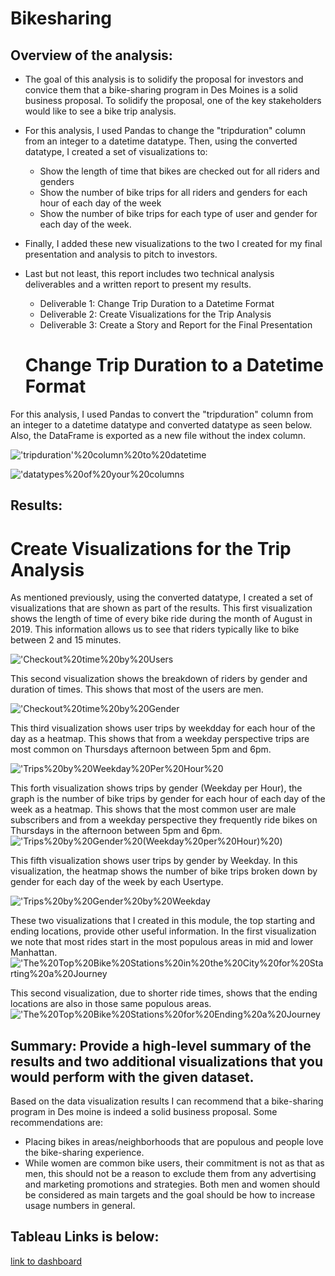 # Bikesharing

## Overview of the analysis:

* The goal of this analysis is to solidify the proposal for investors and convice them that a bike-sharing program in Des Moines is a solid business proposal. To solidify the proposal, one of the key stakeholders would like to see a bike trip analysis.

* For this analysis, I used Pandas to change the "tripduration" column from an integer to a datetime datatype. Then, using the converted datatype, I created a set of visualizations to:
  - Show the length of time that bikes are checked out for all riders and genders
  - Show the number of bike trips for all riders and genders for each hour of each day of the week
  - Show the number of bike trips for each type of user and gender for each day of the week.

* Finally, I added these new visualizations to the two I created for my final presentation and analysis to pitch to investors.

* Last but not least, this report includes two technical analysis deliverables and a written report to present my results. 
  - Deliverable 1: Change Trip Duration to a Datetime Format
  - Deliverable 2: Create Visualizations for the Trip Analysis
  - Deliverable 3: Create a Story and Report for the Final Presentation

  # Change Trip Duration to a Datetime Format

For this analysis, I used Pandas to convert the "tripduration" column from an integer to a datetime datatype and converted datatype as seen below. Also, the DataFrame is exported as a new file without the index column.

!['tripduration'%20column%20to%20datetime](https://github.com/cbrito3/bikesharing/blob/main/Visualization/'tripduration'%20column%20to%20datetime.png)

!['datatypes%20of%20your%20columns](https://github.com/cbrito3/bikesharing/blob/main/Visualization/datatypes%20of%20your%20columns.png)


## Results: 
  # Create Visualizations for the Trip Analysis
As mentioned previously, using the converted datatype, I created a set of visualizations that are shown as part of the results. This first visualization shows the length of time of every bike ride during the month of August in 2019. This information allows us to see that riders typically like to bike between 2 and 15 minutes.

!['Checkout%20time%20by%20Users](https://github.com/cbrito3/bikesharing/blob/main/Visualization/Checkout%20time%20by%20Users.png)

This second visualization shows the breakdown of riders by gender and duration of times. This shows that most of the users are men.

!['Checkout%20time%20by%20Gender](https://github.com/cbrito3/bikesharing/blob/main/Visualization/Checkout%20time%20by%20Gender.png)

This third visualization shows user trips by weekdday for each hour of the day as a heatmap. This shows that from a weekday perspective trips are most common on Thursdays afternoon between 5pm and 6pm.  

!['Trips%20by%20Weekday%20Per%20Hour%20](https://github.com/cbrito3/bikesharing/blob/main/Visualization/Trips%20by%20Weekday%20Per%20Hour%20.png)

This forth visualization shows trips by gender (Weekday per Hour), the graph is the number of bike trips by gender for each hour of each day of the week as a heatmap. This shows that the most common user are male subscribers and from a weekday perspective they frequently ride bikes on Thursdays in the afternoon between 5pm and 6pm. 
!['Trips%20by%20Gender%20(Weekday%20per%20Hour)%20](https://github.com/cbrito3/bikesharing/blob/main/Visualization/Trips%20by%20Gender%20(Weekday%20per%20Hour)%20.png))

This fifth visualization shows user trips by gender by Weekday. In this visualization, the heatmap  shows the number of bike trips broken down by gender for each day of the week by each Usertype. 

!['Trips%20by%20Gender%20by%20Weekday](https://github.com/cbrito3/bikesharing/blob/main/Visualization/Trips%20by%20Gender%20by%20Weekday.png)

These two visualizations that I created in this module, the top starting and ending locations, provide other useful information. 
In the first visualization we note that  most rides start in the most populous areas in mid and lower Manhattan. 
!['The%20Top%20Bike%20Stations%20in%20the%20City%20for%20Starting%20a%20Journey](https://github.com/cbrito3/bikesharing/blob/main/Visualization/The%20Top%20Bike%20Stations%20in%20the%20City%20for%20Starting%20a%20Journey.png)

This second visualization, due to shorter ride times, shows that the ending locations are also in those same populous areas.
!['The%20Top%20Bike%20Stations%20for%20Ending%20a%20Journey](https://github.com/cbrito3/bikesharing/blob/main/Visualization/The%20Top%20Bike%20Stations%20for%20Ending%20a%20Journey.png)

## Summary: Provide a high-level summary of the results and two additional visualizations that you would perform with the given dataset.

Based on the data visualization results I can recommend that a bike-sharing program in Des moine is indeed a solid business proposal. Some recommendations are: 
- Placing bikes in areas/neighborhoods that are populous and people love the bike-sharing experience.
- While women are common bike users, their commitment is not as that as men, this should not be a reason to exclude them from any advertising and marketing promotions and strategies. Both men and women should be considered as main targets and the goal should be how to increase usage numbers in general. 


## Tableau Links is below:

[link to dashboard](https://public.tableau.com/app/profile/claudia.brito/viz/bikesharing_16633150771410/Bikesharestory?publish=yes)

